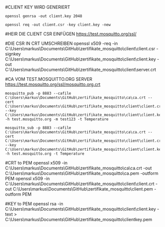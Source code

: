 #CLIENT KEY WIRD GENERIERT

	openssl genrsa -out client.key 2048

	openssl req -out client.csr -key client.key -new

#HEIR DIE CLIENT CSR EINFÜGEN
	https://test.mosquitto.org/ssl/

#DIE CSR IN CRT UMSCHREIBEN
	openssl x509 -req -in C:\Users\markus\Documents\GitHub\zertifikate_mosquitto\client\client.csr -signkey C:\Users\markus\Documents\GitHub\zertifikate_mosquitto\client\client.key -out C:\Users\markus\Documents\GitHub\zertifikate_mosquitto\client\server.crt

#CA VOM TEST.MOSQUITTO.ORG SERVER
	https://test.mosquitto.org/ssl/mosquitto.org.crt

	mosquitto_pub -p 8883 --cafile C:\Users\markus\Documents\GitHub\zertifikate_mosquitto\ca\ca.crt --cert C:\Users\markus\Documents\GitHub\zertifikate_mosquitto\client\client.crt --key C:\Users\markus\Documents\GitHub\zertifikate_mosquitto\client\client.key -h test.mosquitto.org -m test123 -t Temperature

	mosquitto_sub -p 8883 --cafile C:\Users\markus\Documents\GitHub\zertifikate_mosquitto\ca\ca.crt --cert C:\Users\markus\Documents\GitHub\zertifikate_mosquitto\client\client.crt --key C:\Users\markus\Documents\GitHub\zertifikate_mosquitto\client\client.key -h test.mosquitto.org -t Temperature


#CRT to PEM
	openssl x509 -in C:\Users\markus\Documents\GitHub\zertifikate_mosquitto\ca\ca.crt -out C:\Users\markus\Documents\GitHub\zertifikate_mosquitto\ca.pem -outform PEM
	openssl x509 -in C:\Users\markus\Documents\GitHub\zertifikate_mosquitto\client\client.crt -out C:\Users\markus\Documents\GitHub\zertifikate_mosquitto\client.pem -outform PEM

#KEY to PEM
	openssl rsa -in C:\Users\markus\Documents\GitHub\zertifikate_mosquitto\client\client.key -text > C:\Users\markus\Documents\GitHub\zertifikate_mosquitto\clientkey.pem